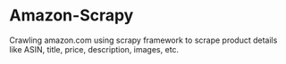 # Amazon-Scrapy
Crawling amazon.com using scrapy framework to scrape product details like ASIN, title, price, description, images, etc.
